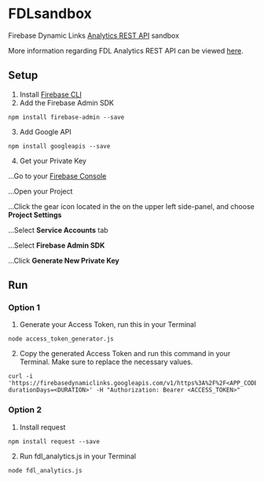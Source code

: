 # FDLsandbox
Firebase Dynamic Links [Analytics REST API](https://firebase.google.com/docs/dynamic-links/analytics#rest_api) sandbox

More information regarding FDL Analytics REST API can be viewed [here](https://firebase.google.com/docs/reference/dynamic-links/analytics).

## Setup
1. Install [Firebase CLI](https://firebase.google.com/docs/cli/)
2. Add the Firebase Admin SDK
```
npm install firebase-admin --save
```
3. Add Google API
```
npm install googleapis --save
```
4. Get your Private Key

...Go to your [Firebase Console](https://console.firebase.google.com/)

...Open your Project

...Click the gear icon located in the on the upper left side-panel, and choose **Project Settings**

...Select **Service Accounts** tab

...Select **Firebase Admin SDK**

...Click **Generate New Private Key**

## Run

### Option 1
1. Generate your Access Token, run this in your Terminal
```
node access_token_generator.js
```
2. Copy the generated Access Token and run this command in your Terminal. Make sure to replace the necessary values.
```
curl -i 'https://firebasedynamiclinks.googleapis.com/v1/https%3A%2F%2F<APP_CODE>.app.goo.gl%2F<SUFFIX>/linkStats?durationDays=<DURATION>' -H "Authorization: Bearer <ACCESS_TOKEN>"
```

### Option 2
1. Install request
```
npm install request --save
```
2. Run fdl_analytics.js in your Terminal
```
node fdl_analytics.js
```
